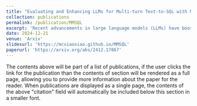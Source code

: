```yaml
---
title: "Evaluating and Enhancing LLMs for Multi-turn Text-to-SQL with Multiple Question Types"
collection: publications
permalink: /publication/MMSQL
excerpt: 'Recent advancements in large language models (LLMs) have boosted text-to-SQL systems, but many miss the mark on handling real-world conversations. This can lead to issues with tricky questions that SQL alone can't solve. To tackle this, we created MMSQL, a test suite that checks how well LLMs handle different question types and multi-turn chats. We tested popular LLMs and found what affects their performance. Plus, we developed a multi-agent system to better identify question types and choose the right strategies. Our experiments show this enhances model's ability to navigate the complexities of conversational dynamics. For a more detailed presentation, refer to the [Page](https://mcxiaoxiao.github.io/MMSQL).'
date: 2024-12-21
venue: 'Arxiv'
slidesurl: 'https://mcxiaoxiao.github.io/MMSQL'
paperurl: 'https://arxiv.org/abs/2412.17867'
---
```


The contents above will be part of a list of publications, if the user clicks the link for the publication than the contents of section will be rendered as a full page, allowing you to provide more information about the paper for the reader. When publications are displayed as a single page, the contents of the above "citation" field will automatically be included below this section in a smaller font.
